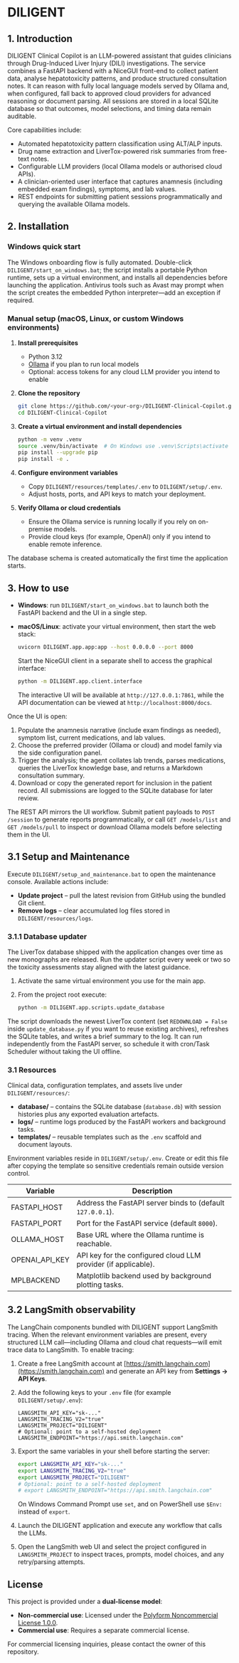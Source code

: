 # DILIGENT

## 1. Introduction
DILIGENT Clinical Copilot is an LLM-powered assistant that guides clinicians through Drug-Induced Liver Injury (DILI) investigations. The service combines a FastAPI backend with a NiceGUI front-end to collect patient data, analyse hepatotoxicity patterns, and produce structured consultation notes. It can reason with fully local language models served by Ollama and, when configured, fall back to approved cloud providers for advanced reasoning or document parsing. All sessions are stored in a local SQLite database so that outcomes, model selections, and timing data remain auditable.

Core capabilities include:

- Automated hepatotoxicity pattern classification using ALT/ALP inputs.
- Drug name extraction and LiverTox-powered risk summaries from free-text notes.
- Configurable LLM providers (local Ollama models or authorised cloud APIs).
- A clinician-oriented user interface that captures anamnesis (including embedded exam findings), symptoms, and lab values.
- REST endpoints for submitting patient sessions programmatically and querying the available Ollama models.

## 2. Installation

### Windows quick start
The Windows onboarding flow is fully automated. Double-click `DILIGENT/start_on_windows.bat`; the script installs a portable Python runtime, sets up a virtual environment, and installs all dependencies before launching the application. Antivirus tools such as Avast may prompt when the script creates the embedded Python interpreter—add an exception if required.

### Manual setup (macOS, Linux, or custom Windows environments)

1. **Install prerequisites**
   - Python 3.12
   - [Ollama](https://ollama.com/) if you plan to run local models
   - Optional: access tokens for any cloud LLM provider you intend to enable
2. **Clone the repository**

   ```bash
   git clone https://github.com/<your-org>/DILIGENT-Clinical-Copilot.git
   cd DILIGENT-Clinical-Copilot
   ```

3. **Create a virtual environment and install dependencies**

   ```bash
   python -m venv .venv
   source .venv/bin/activate  # On Windows use .venv\Scripts\activate
   pip install --upgrade pip
   pip install -e .
   ```

4. **Configure environment variables**
   - Copy `DILIGENT/resources/templates/.env` to `DILIGENT/setup/.env`.
   - Adjust hosts, ports, and API keys to match your deployment.

5. **Verify Ollama or cloud credentials**
   - Ensure the Ollama service is running locally if you rely on on-premise models.
   - Provide cloud keys (for example, OpenAI) only if you intend to enable remote inference.

The database schema is created automatically the first time the application starts.

## 3. How to use

- **Windows**: run `DILIGENT/start_on_windows.bat` to launch both the FastAPI backend and the UI in a single step.
- **macOS/Linux**: activate your virtual environment, then start the web stack:

  ```bash
  uvicorn DILIGENT.app.app:app --host 0.0.0.0 --port 8000
  ```

  Start the NiceGUI client in a separate shell to access the graphical interface:

  ```bash
  python -m DILIGENT.app.client.interface
  ```

  The interactive UI will be available at `http://127.0.0.1:7861`, while the API documentation can be viewed at `http://localhost:8000/docs`.

Once the UI is open:

1. Populate the anamnesis narrative (include exam findings as needed), symptom list, current medications, and lab values.
2. Choose the preferred provider (Ollama or cloud) and model family via the side configuration panel.
3. Trigger the analysis; the agent collates lab trends, parses medications, queries the LiverTox knowledge base, and returns a Markdown consultation summary.
4. Download or copy the generated report for inclusion in the patient record. All submissions are logged to the SQLite database for later review.

The REST API mirrors the UI workflow. Submit patient payloads to `POST /session` to generate reports programmatically, or call `GET /models/list` and `GET /models/pull` to inspect or download Ollama models before selecting them in the UI.

## 3.1 Setup and Maintenance
Execute `DILIGENT/setup_and_maintenance.bat` to open the maintenance console. Available actions include:

- **Update project** – pull the latest revision from GitHub using the bundled Git client.
- **Remove logs** – clear accumulated log files stored in `DILIGENT/resources/logs`.

### 3.1.1 Database updater
The LiverTox database shipped with the application changes over time as new monographs are released. Run the updater script every week or two so the toxicity assessments stay aligned with the latest guidance.

1. Activate the same virtual environment you use for the main app.
2. From the project root execute:

   ```bash
   python -m DILIGENT.app.scripts.update_database
   ```

The script downloads the newest LiverTox content (set `REDOWNLOAD = False` inside `update_database.py` if you want to reuse existing archives), refreshes the SQLite tables, and writes a brief summary to the log. It can run independently from the FastAPI server, so schedule it with cron/Task Scheduler without taking the UI offline.

### 3.1 Resources
Clinical data, configuration templates, and assets live under `DILIGENT/resources/`:

- **database/** – contains the SQLite database (`database.db`) with session histories plus any exported evaluation artefacts.
- **logs/** – runtime logs produced by the FastAPI workers and background tasks.
- **templates/** – reusable templates such as the `.env` scaffold and document layouts.

Environment variables reside in `DILIGENT/setup/.env`. Create or edit this file after copying the template so sensitive credentials remain outside version control.

| Variable             | Description                                                     |
|----------------------|-----------------------------------------------------------------|
| FASTAPI_HOST         | Address the FastAPI server binds to (default `127.0.0.1`).      |
| FASTAPI_PORT         | Port for the FastAPI service (default `8000`).                  |
| OLLAMA_HOST          | Base URL where the Ollama runtime is reachable.                 |
| OPENAI_API_KEY       | API key for the configured cloud LLM provider (if applicable).  |
| MPLBACKEND           | Matplotlib backend used by background plotting tasks.           |


## 3.2 LangSmith observability
The LangChain components bundled with DILIGENT support LangSmith tracing. When the relevant environment variables are present, every structured LLM call—including Ollama and cloud chat requests—will emit trace data to LangSmith. To enable tracing:

1. Create a free LangSmith account at [https://smith.langchain.com](https://smith.langchain.com) and generate an API key from **Settings → API Keys**.
2. Add the following keys to your `.env` file (for example `DILIGENT/setup/.env`):

   ```text
   LANGSMITH_API_KEY="sk-..."
   LANGSMITH_TRACING_V2="true"
   LANGSMITH_PROJECT="DILIGENT"
   # Optional: point to a self-hosted deployment
   LANGSMITH_ENDPOINT="https://api.smith.langchain.com"
   ```

3. Export the same variables in your shell before starting the server:

   ```bash
   export LANGSMITH_API_KEY="sk-..."
   export LANGSMITH_TRACING_V2="true"
   export LANGSMITH_PROJECT="DILIGENT"
   # Optional: point to a self-hosted deployment
   # export LANGSMITH_ENDPOINT="https://api.smith.langchain.com"
   ```

   On Windows Command Prompt use `set`, and on PowerShell use `$Env:` instead of `export`.
4. Launch the DILIGENT application and execute any workflow that calls the LLMs.
5. Open the LangSmith web UI and select the project configured in `LANGSMITH_PROJECT` to inspect traces, prompts, model choices, and any retry/parsing attempts.

## License

This project is provided under a **dual-license model**:

- **Non-commercial use**: Licensed under the [Polyform Noncommercial License 1.0.0](https://polyformproject.org/licenses/noncommercial/1.0.0/).  
- **Commercial use**: Requires a separate commercial license.  

For commercial licensing inquiries, please contact the owner of this repository.

